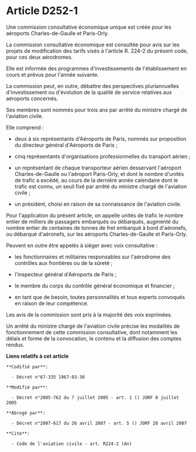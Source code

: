 # Article D252-1

Une commission consultative économique unique est créée pour les aéroports Charles-de-Gaulle et Paris-Orly.

La commission consultative économique est consultée pour avis sur les projets de modification des tarifs visés à l'article R.
224-2 du présent code, pour ces deux aérodromes.

Elle est informée des programmes d'investissements de l'établissement en cours et prévus pour l'année suivante.

La commission peut, en outre, débattre des perspectives pluriannuelles d'investissement ou d'évolution de la qualité de
service relatives aux aéroports concernés.

Ses membres sont nommés pour trois ans par arrêté du ministre chargé de l'aviation civile.

Elle comprend :

- deux à six représentants d'Aéroports de Paris, nommés sur proposition du directeur général d'Aéroports de Paris ;

- cinq représentants d'organisations professionnelles du transport aérien ;

- un représentant de chaque transporteur aérien desservant l'aéroport Charles-de-Gaulle ou l'aéroport Paris-Orly, et dont le
nombre d'unités de trafic a excédé, au cours de la dernière année calendaire dont le trafic est connu, un seuil fixé par
arrêté du ministre chargé de l'aviation civile ;

- un président, choisi en raison de sa connaissance de l'aviation civile.

Pour l'application du présent article, on appelle unités de trafic le nombre entier de milliers de passagers embarqués ou
débarqués, augmenté du nombre entier de centaines de tonnes de fret embarqué à bord d'aéronefs, ou débarqué d'aéronefs, sur
les aéroports Charles-de-Gaulle et Paris-Orly.

Peuvent en outre être appelés à siéger avec voix consultative :

- les fonctionnaires et militaires responsables sur l'aérodrome des contrôles aux frontières ou de la sûreté ;

- l'inspecteur général d'Aéroports de Paris ;

- le membre du corps du contrôle général économique et financier ;

- en tant que de besoin, toutes personnalités et tous experts convoqués en raison de leur compétence.

Les avis de la commission sont pris à la majorité des voix exprimées.

Un arrêté du ministre chargé de l'aviation civile précise les modalités de fonctionnement de cette commission consultative,
dont notamment les délais et forme de la convocation, le contenu et la diffusion des comptes rendus.

**Liens relatifs à cet article**

	**Codifié par**:

	  - Décret n°67-335 1967-03-30

	**Modifié par**:

	  - Décret n°2005-762 du 7 juillet 2005 - art. 1 () JORF 8 juillet 2005

	**Abrogé par**:

	  - Décret n°2007-617 du 26 avril 2007 - art. 5 () JORF 28 avril 2007

	**Cite**:

	  - Code de l'aviation civile - art. R224-2 (An)
